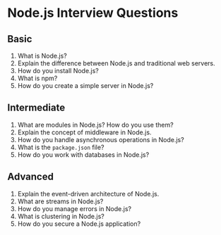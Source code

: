 # Node.js Interview Questions

## Basic
1. What is Node.js?
2. Explain the difference between Node.js and traditional web servers.
3. How do you install Node.js?
4. What is npm?
5. How do you create a simple server in Node.js?

## Intermediate
1. What are modules in Node.js? How do you use them?
2. Explain the concept of middleware in Node.js.
3. How do you handle asynchronous operations in Node.js?
4. What is the `package.json` file?
5. How do you work with databases in Node.js?

## Advanced
1. Explain the event-driven architecture of Node.js.
2. What are streams in Node.js?
3. How do you manage errors in Node.js?
4. What is clustering in Node.js?
5. How do you secure a Node.js application?
